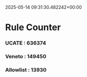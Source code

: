 2025-05-14 09:31:30.482242+00:00
# Rule Counter 
 ### UCATE : 636374

 ### Veneto : 149450

 ### Allowlist : 13930